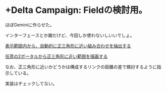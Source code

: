 # +Delta Campaign: Fieldの検討用。

ほぼGeminiに作らせた。

インターフェースとか雑だけど、今回しか使わないしいいでしょ。

[表示範囲内から、自動的に正三角形に近い組み合わせを抽出する](https://github.com/otus-scops/iitc-plugin-equilateral-triangle-helper/raw/refs/heads/main/iitc-plugin-equilateral-finder.user.js)


[任意の2ポータルから正三角形に近い範囲を描画する](https://github.com/otus-scops/iitc-plugin-equilateral-triangle-helper/raw/refs/heads/main/iitc-plugin-equilateral-triangle-helper.user.js)


なお、正三角形に近いかどうかは構成するリンクの距離の差で検討するように指示している。

実装はチェックしてない。
